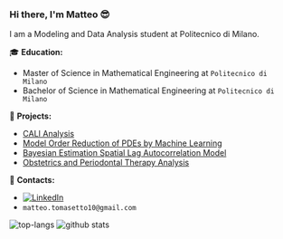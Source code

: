 ### Hi there, I'm Matteo :sunglasses:

I am a Modeling and Data Analysis student at Politecnico di Milano.

:mortar_board: **Education:**
 - Master of Science in Mathematical Engineering at `Politecnico di Milano`
 - Bachelor of Science in Mathematical Engineering  at `Politecnico di Milano`

:pushpin: **Projects:**
 - [CALI Analysis](https://github.com/MatteoTomasetto/CALI-Analysis) 
 - [Model Order Reduction of PDEs by Machine Learning](https://github.com/MatteoTomasetto/Model-Order-Reduction-of-PDEs-by-Machine-Learning)
 - [Bayesian Estimation Spatial Lag Autocorrelation Model](https://github.com/MatteoTomasetto/Bayesian-Estimation-Spatial-Lag-Autocorrelation-Model) 
 - [Obstetrics and Periodontal Therapy Analysis](https://github.com/MatteoTomasetto/Obstetrics-and-Periodontal-Therapy-Analysis)

:loudspeaker: **Contacts:**
- [![LinkedIn](https://img.shields.io/badge/-LinkedIn-blue?style=flat&logo=Linkedin&logoColor=white)](https://www.linkedin.com/in/matteo-tomasetto/)
- `matteo.tomasetto10@gmail.com`

![top-langs](https://github-readme-stats.vercel.app/api/top-langs?username=MatteoTomasetto&show_icons=true&theme=radical)
![github stats](https://github-readme-stats.vercel.app/api?username=MatteoTomasetto&show_icons=true&theme=radical)
